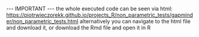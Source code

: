 --- IMPORTANT --- the whole executed code can be seen via html: https://piotrwieczorekk.github.io/projects_R/non_parametric_tests/gapminder/non_parametric_tests.html alternatively you can navigate to the html file and download it, or download the Rmd file and open it in R
